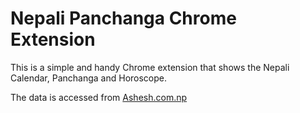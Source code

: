 # Nepali Panchanga Chrome Extension

This is a simple and handy Chrome extension that shows the Nepali Calendar, Panchanga and Horoscope. 



The data is accessed from [Ashesh.com.np](https://ashesh.com.np)
